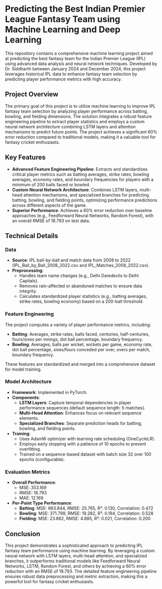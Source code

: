 # Predicting the Best Indian Premier League Fantasy Team using Machine Learning and Deep Learning

This repository contains a comprehensive machine learning project aimed at predicting the best fantasy team for the Indian Premier League (IPL) using advanced data analysis and neural network techniques. Developed by Dr. Siddharth between January 2024 and December 2024, this project leverages historical IPL data to enhance fantasy team selection by predicting player performance metrics with high accuracy.

## Project Overview

The primary goal of this project is to utilize machine learning to improve IPL fantasy team selection by analyzing player performance across batting, bowling, and fielding dimensions. The solution integrates a robust feature engineering pipeline to extract player statistics and employs a custom neural network architecture combining LSTM layers and attention mechanisms to predict future points. The project achieves a significant 60% error reduction compared to traditional models, making it a valuable tool for fantasy cricket enthusiasts.

## Key Features

- **Advanced Feature Engineering Pipeline**: Extracts and standardizes critical player metrics such as batting averages, strike rates, bowling averages, economy rates, and boundary frequencies for players with a minimum of 200 balls faced or bowled.
- **Custom Neural Network Architecture**: Combines LSTM layers, multi-head attention mechanisms, and specialized branches for predicting batting, bowling, and fielding points, optimizing performance predictions across different aspects of the game.
- **Superior Performance**: Achieves a 60% error reduction over baseline approaches (e.g., Feedforward Neural Networks, Random Forest), with an overall RMSE of 18.793 on test data.

## Technical Details

### Data

- **Source**: IPL ball-by-ball and match data from 2008 to 2022 (IPL_Ball_by_Ball_2008_2022.csv and IPL_Matches_2008_2022.csv).
- **Preprocessing**:
  - Handles team name changes (e.g., Delhi Daredevils to Delhi Capitals).
  - Removes rain-affected or abandoned matches to ensure data integrity.
  - Calculates standardized player statistics (e.g., batting averages, strike rates, bowling economy) based on a 200-ball threshold.

### Feature Engineering

The project computes a variety of player performance metrics, including:

- **Batting**: Averages, strike rates, balls faced, centuries, half-centuries, fours/sixes per innings, dot ball percentage, boundary frequency.
- **Bowling**: Averages, balls per wicket, wickets per game, economy rate, dot ball percentage, sixes/fours conceded per over, overs per match, boundary frequency.

These features are standardized and merged into a comprehensive dataset for model training.

### Model Architecture

- **Framework**: Implemented in PyTorch.
- **Components**:
  - **LSTM Layers**: Capture temporal dependencies in player performance sequences (default sequence length: 5 matches).
  - **Multi-Head Attention**: Enhances focus on relevant sequence elements.
  - **Specialized Branches**: Separate prediction heads for batting, bowling, and fielding points.
- **Training**:
  - Uses AdamW optimizer with learning rate scheduling (OneCycleLR).
  - Employs early stopping with a patience of 10 epochs to prevent overfitting.
  - Trained on a sequence-based dataset with batch size 32 over 100 epochs (configurable).

### Evaluation Metrics

- **Overall Performance**:
  - MSE: 353.169
  - RMSE: 18.793
  - MAE: 12.169
- **Per-Point Type Performance**:
  - **Batting**: MSE: 663.844, RMSE: 25.765, R²: 0.130, Correlation: 0.472
  - **Bowling**: MSE: 371.799, RMSE: 19.282, R²: 0.194, Correlation: 0.528
  - **Fielding**: MSE: 23.862, RMSE: 4.885, R²: 0.021, Correlation: 0.200

## Conclusion

This project demonstrates a sophisticated approach to predicting IPL fantasy team performance using machine learning. By leveraging a custom neural network with LSTM layers, multi-head attention, and specialized branches, it outperforms traditional models like Feedforward Neural Networks, LSTM, Random Forest, and others by achieving a 60% error reduction with an RMSE of 18.793. The detailed feature engineering pipeline ensures robust data preprocessing and metric extraction, making this a powerful tool for fantasy cricket enthusiasts.
